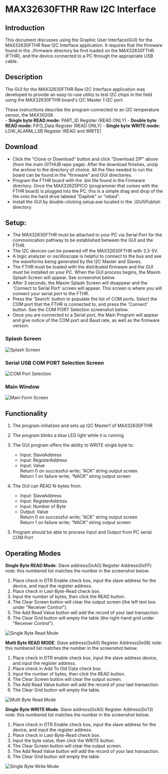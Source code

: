 # MAX32630FTHR Raw I2C Interface

## Introduction
This document discusses using the Graphic User Interface(GUI) for the MAX32630FTHR Raw I2C Interface application. It requires that the firmware found in the ./firmware directory be first loaded on the MAX32630FTHR (FTHR), and the device connected to a PC through the appropriate USB cable.

## Description
The GUI for the MAX32630FTHR Raw I2C Interface application was developed to provide an easy-to-use utility to test I2C chips in the field using the MAX32630FTHR board's I2C Master 1 I2C port. 

These instructions describe the program connected to an I2C temperature sensor, the MAX30208.  
	- **Single byte READ mode:** PART_ID Register (READ ONLY)
	- **Double byte READ mode:** FiFO_Data Register (READ ONLY)
	- **Single byte WRITE mode:** LOW_ALARM_LSB Register (READ and WRITE)

## Download
- Click the "Clone or Download" button and click "Download ZIP" above (from the main GITHUB repo page). After the download finishes, unzip the archive to the directory of choice. All the files needed to run the board can be found in the "firmware" and GUI directories. 
- Program the FTHR board with the .bin file found in the Firmware directory. Once the MAX32625PICO (programmer that comes with the FTHR board) is plugged into the PC, this is a simple drag and drop of the file onto the hard drive labeled "Daplink" or "mbed".
- Install the GUI by double-clicking setup.exe located in the .\GUI\Publish directory.


## Setup:
- The MAX32630FTHR must be attached to your PC via Serial Port for the communication pathway to be established between the GUI and the FTHR.
- The I2C devices can be powered off the MAX32630FTHR with 3.3-5V.
- A logic analyzer or oscilloscope is helpful to connect to the bus and see the waveforms being generated by the I2C Master and Slaves.
- The FTHR must be loaded with the distributed firmware and the GUI must be installed on your PC.
When the GUI process begins, the Maxim Splash Screen will appear. See screenshot below.
- After 3 seconds, the Maxim Splash Screen will disappear and the 'Connect to Serial Port' screen will appear. This screen is where you will connect your serial port to the FTHR.
- Press the 'Search' button to populate the list of COM ports. Select the COM port that the FTHR is connected to, and press the 'Connect' button.  See the COM PORT Selection screenshot below.
- Once you are connected to a Serial port, the Main Program will appear and give notice of the COM port and Baud rate, as well as the firmware version.  


### Splash Screen
![Splash Screen](/GUI/screenshots/splash_screen.png)

### Serial USB COM PORT Selection Screen
![COM Port Selection](/GUI/screenshots/serial_connect.png)

### Main Window
![Main Form Screen](/GUI/screenshots/main_form.png)

## Functionality
1.	The program initializes and sets up I2C Master1 of MAX32630FTHR

2.	The program blinks a blue LED light while it is running

3.	The GUI program offers the ability to WRITE single byte to: 
    - Input: 	SlaveAddress
    - Input: 	RegisterAddress
    - Input: 	Value <br>
Return 0 on successful write;  “ACK” string output screen <br>
Return 1 on failure write; “NACK” string output screen

4.	The GUI can READ N-bytes from:
    - Input: 	SlaveAddress
    -	Input: 	RegisterAddress
    -	Input: 	Number of Byte
    -	Output:  Value <br>
Return 0 on successful write;  “ACK” string output screen <br>
Return 1 on failure write; “NACK” string output screen

5.	Program should be able to process Input and Output from PC serial COM Port

## Operating Modes
**Single Byte READ Mode**: Slave address(0xA0) Register Address(0xFF) 
note: this numbered list matches the number in the screenshot below.
1. Place check in DTR Enable check box, input the slave address for the device, and input the register address.
2.	Place check in Last-Byte-Read check box. 
3.	Input the number of bytes, then click the READ button.
4.	The Clear Screen button will clear the output screen (the left text box under "Receiver Control").
5.	The Add Read Value button will add the record of your last transaction.
6.	The Clear Grid button will empty the table (the right-hand grid under "Receiver Control").

![Single Byte Read Mode](/GUI/screenshots/single_byte_mode.png)

**Multi Byte READ MODE**: Slave address(0xA0) Register Address(0x08)
note: this numbered list matches the number in the screenshot below.
1.	Place check in DTR enable check box, input the slave address device, and input the register address.
2.	Place check in Add To Old Data check box. 
3.	Input the number of bytes, then click the READ button.
4.	The Clear Screen button will clear the output screen. 
5.	The Add Read Value button will add the record of your last transaction.
6.	The Clear Grid button will empty the table.

![Multi Byte Read Mode](/GUI/screenshots/multi_byte_mode.png)

**Single Byte WRITE Mode**: Slave address(0xA0) Register Address(0x13)
note: this numbered list matches the number in the screenshot below.
1. Place check in DTR Enable check box, input the slave address for the device, and input the register address.
2.	Place check in Last-Byte-Read check box. 
3.	Input the byte value, then click the WRITE button.
4.	The Clear Screen button will clear the output screen. 
5.	The Add Read Value button will add the record of your last transaction.
6.	The Clear Grid button will empty the table.

![Single Byte Write Mode](/GUI/screenshots/single_byte_write.png)
